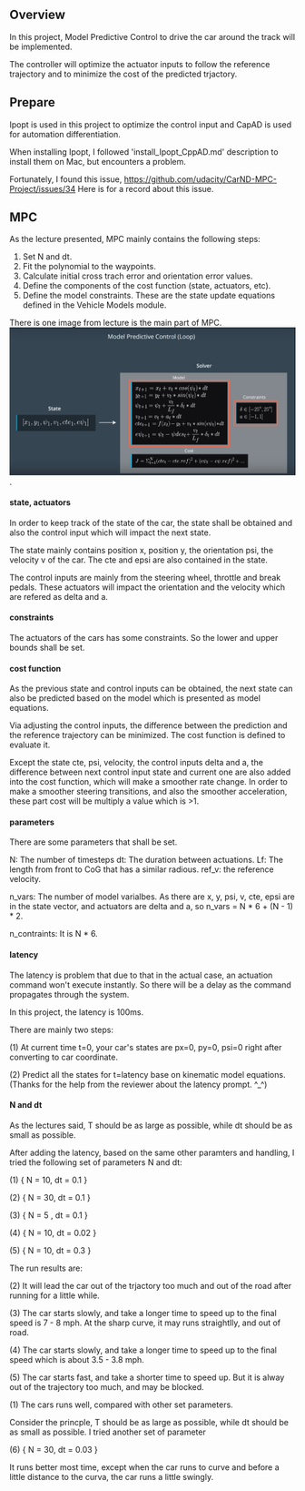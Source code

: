 ## Overview

In this project, Model Predictive Control to drive the car around the track will be implemented. 

The controller will optimize the actuator inputs to follow the reference trajectory and to minimize the cost of the predicted trjactory.

## Prepare

Ipopt is used in this project to optimize the control input and CapAD is used for automation differentiation.

When installing Ipopt, I followed 'install\_Ipopt_CppAD.md' description to install them on Mac, but encounters a problem.

Fortunately, I found this issue,
https://github.com/udacity/CarND-MPC-Project/issues/34
Here is for a record about this issue.

## MPC

As the lecture presented, MPC mainly contains the following steps:

1. Set N and dt.
2. Fit the polynomial to the waypoints.
3. Calculate initial cross trach error and orientation error values.
4. Define the components of the cost function (state, actuators, etc).
5. Define the model constraints. These are the state update equations defined in the Vehicle Models module.

There is one image from lecture is the main part of MPC.
![avatar](./mpc.png).

#### state, actuators
In order to keep track of the state of the car, the state shall be obtained and also the control input which will impact the next state.

The state mainly contains position x, position y, the orientation psi, the velocity v of the car. The cte and epsi are also contained in the state.

The control inputs are mainly from the steering wheel, throttle and break pedals. These actuators will impact the orientation and the velocity which are refered as delta and a.

#### constraints

The actuators of the cars has some constraints. So the lower and upper bounds shall be set.

#### cost function

As the previous state and control inputs can be obtained, the next state can also be predicted based on the model which is presented as model equations.

Via adjusting the control inputs, the difference between the prediction and the reference trajectory can be minimized. The cost function is defined to evaluate it.

Except the state cte, psi, velocity, the control inputs delta and a, the difference between next control input state and current one are also added into the cost function, which will make a smoother rate change. In order to make a smoother steering transitions, and also the smoother acceleration, these part cost will be multiply a value which is >1.  

#### parameters 

There are some parameters that shall be set. 

N: The number of timesteps
dt: The duration between actuations.
Lf: The length from front to CoG that has a similar radious.
ref_v: the reference velocity.

n\_vars: The number of model varialbes. As there are x, y, psi, v, cte, epsi are in the state vector, and actuators are delta and a, so n_vars = N * 6 + (N - 1) * 2.

n_contraints: It is N * 6.

#### latency

The latency is problem that due to that in the actual case, an actuation command won't execute instantly. So there will be a delay as the command propagates through the system. 

In this project, the latency is 100ms.

There are mainly two steps:

(1) At current time t=0, your car's states are px=0, py=0, psi=0 right after converting to car coordinate. 

(2) Predict all the states for t=latency base on kinematic model equations. 
(Thanks for the help from the reviewer about the latency prompt. \^_^)

#### N and dt

As the lectures said,  T should be as large as possible, while dt should be as small as possible.

After adding the latency, based on the same other paramters and handling, I tried the following set of parameters N and dt:

(1) { N = 10, dt = 0.1  }

(2) { N = 30, dt = 0.1  }

(3) { N = 5 , dt = 0.1  }

(4) { N = 10, dt = 0.02  }

(5) { N = 10, dt = 0.3  }

The run results are:

(2) It will lead the car out of the trjactory too much and out of the road after running for a little while.

(3) The car starts slowly, and take a longer time to speed up to the final speed is 7 - 8 mph. At the sharp curve, it may runs straightlly, and out of road.

(4) The car starts slowly, and take a longer time to speed up to the final speed which is about 3.5 - 3.8 mph. 

(5) The car starts fast, and take a shorter time to speed up. But it is alway out of the trajectory too much, and may be blocked.

(1) The cars runs well, compared with other set parameters.

Consider the princple, T should be as large as possible, while dt should be as small as possible. I tried another set of parameter

(6) { N = 30, dt = 0.03 }

It runs better most time, except when the car runs to curve and before a little distance to the curva, the car runs a little swingly.




